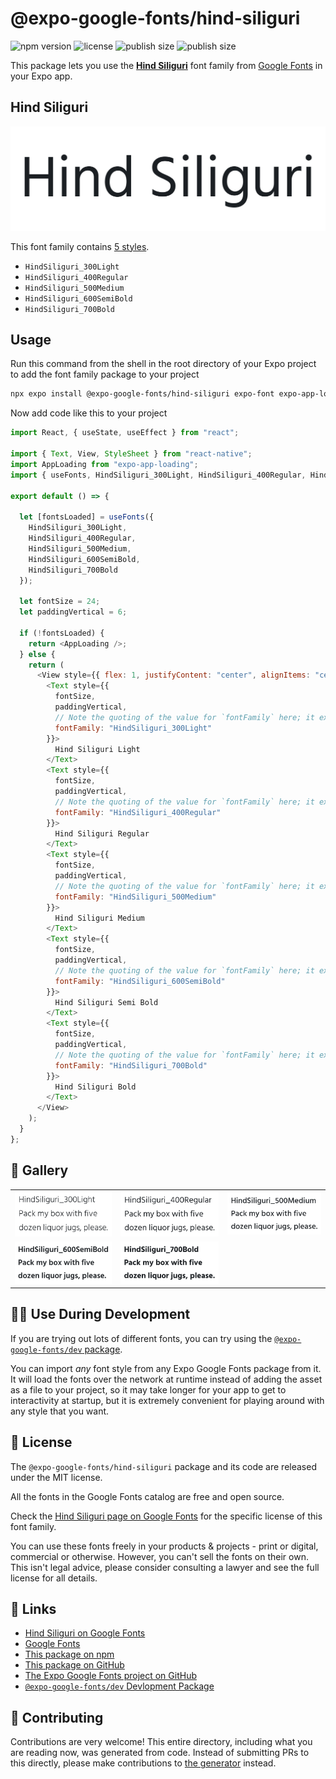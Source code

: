 # @expo-google-fonts/hind-siliguri

![npm version](https://flat.badgen.net/npm/v/@expo-google-fonts/hind-siliguri)
![license](https://flat.badgen.net/github/license/expo/google-fonts)
![publish size](https://flat.badgen.net/packagephobia/install/@expo-google-fonts/hind-siliguri)
![publish size](https://flat.badgen.net/packagephobia/publish/@expo-google-fonts/hind-siliguri)

This package lets you use the [**Hind Siliguri**](https://fonts.google.com/specimen/Hind+Siliguri) font family from [Google Fonts](https://fonts.google.com/) in your Expo app.

## Hind Siliguri

![Hind Siliguri](./font-family.png)

This font family contains [5 styles](#-gallery).

- `HindSiliguri_300Light`
- `HindSiliguri_400Regular`
- `HindSiliguri_500Medium`
- `HindSiliguri_600SemiBold`
- `HindSiliguri_700Bold`

## Usage

Run this command from the shell in the root directory of your Expo project to add the font family package to your project

```sh
npx expo install @expo-google-fonts/hind-siliguri expo-font expo-app-loading
```

Now add code like this to your project

```js
import React, { useState, useEffect } from "react";

import { Text, View, StyleSheet } from "react-native";
import AppLoading from "expo-app-loading";
import { useFonts, HindSiliguri_300Light, HindSiliguri_400Regular, HindSiliguri_500Medium, HindSiliguri_600SemiBold, HindSiliguri_700Bold } from '@expo-google-fonts/hind-siliguri';

export default () => {

  let [fontsLoaded] = useFonts({
    HindSiliguri_300Light, 
    HindSiliguri_400Regular, 
    HindSiliguri_500Medium, 
    HindSiliguri_600SemiBold, 
    HindSiliguri_700Bold
  });

  let fontSize = 24;
  let paddingVertical = 6;

  if (!fontsLoaded) {
    return <AppLoading />;
  } else {
    return (
      <View style={{ flex: 1, justifyContent: "center", alignItems: "center" }}>
        <Text style={{
          fontSize,
          paddingVertical,
          // Note the quoting of the value for `fontFamily` here; it expects a string!
          fontFamily: "HindSiliguri_300Light"
        }}>
          Hind Siliguri Light
        </Text>
        <Text style={{
          fontSize,
          paddingVertical,
          // Note the quoting of the value for `fontFamily` here; it expects a string!
          fontFamily: "HindSiliguri_400Regular"
        }}>
          Hind Siliguri Regular
        </Text>
        <Text style={{
          fontSize,
          paddingVertical,
          // Note the quoting of the value for `fontFamily` here; it expects a string!
          fontFamily: "HindSiliguri_500Medium"
        }}>
          Hind Siliguri Medium
        </Text>
        <Text style={{
          fontSize,
          paddingVertical,
          // Note the quoting of the value for `fontFamily` here; it expects a string!
          fontFamily: "HindSiliguri_600SemiBold"
        }}>
          Hind Siliguri Semi Bold
        </Text>
        <Text style={{
          fontSize,
          paddingVertical,
          // Note the quoting of the value for `fontFamily` here; it expects a string!
          fontFamily: "HindSiliguri_700Bold"
        }}>
          Hind Siliguri Bold
        </Text>
      </View>
    );
  }
};
```

## 🔡 Gallery


||||
|-|-|-|
|![HindSiliguri_300Light](./HindSiliguri_300Light.ttf.png)|![HindSiliguri_400Regular](./HindSiliguri_400Regular.ttf.png)|![HindSiliguri_500Medium](./HindSiliguri_500Medium.ttf.png)||
|![HindSiliguri_600SemiBold](./HindSiliguri_600SemiBold.ttf.png)|![HindSiliguri_700Bold](./HindSiliguri_700Bold.ttf.png)|||


## 👩‍💻 Use During Development

If you are trying out lots of different fonts, you can try using the [`@expo-google-fonts/dev` package](https://github.com/expo/google-fonts/tree/master/font-packages/dev#readme).

You can import _any_ font style from any Expo Google Fonts package from it. It will load the fonts over the network at runtime instead of adding the asset as a file to your project, so it may take longer for your app to get to interactivity at startup, but it is extremely convenient for playing around with any style that you want.


## 📖 License

The `@expo-google-fonts/hind-siliguri` package and its code are released under the MIT license.

All the fonts in the Google Fonts catalog are free and open source.

Check the [Hind Siliguri page on Google Fonts](https://fonts.google.com/specimen/Hind+Siliguri) for the specific license of this font family.

You can use these fonts freely in your products & projects - print or digital, commercial or otherwise. However, you can't sell the fonts on their own. This isn't legal advice, please consider consulting a lawyer and see the full license for all details.

## 🔗 Links

- [Hind Siliguri on Google Fonts](https://fonts.google.com/specimen/Hind+Siliguri)
- [Google Fonts](https://fonts.google.com/)
- [This package on npm](https://www.npmjs.com/package/@expo-google-fonts/hind-siliguri)
- [This package on GitHub](https://github.com/expo/google-fonts/tree/master/font-packages/hind-siliguri)
- [The Expo Google Fonts project on GitHub](https://github.com/expo/google-fonts)
- [`@expo-google-fonts/dev` Devlopment Package](https://github.com/expo/google-fonts/tree/master/font-packages/dev)

## 🤝 Contributing

Contributions are very welcome! This entire directory, including what you are reading now, was generated from code. Instead of submitting PRs to this directly, please make contributions to [the generator](https://github.com/expo/google-fonts/tree/master/packages/generator) instead.
